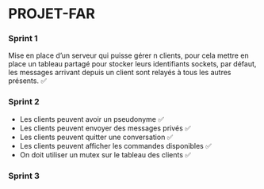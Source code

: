 # PROJET-FAR

### Sprint 1
 Mise en place d’un serveur qui puisse gérer n clients, pour cela mettre en place un tableau partagé pour stocker leurs identifiants sockets, par défaut, les messages arrivant depuis un client sont relayés à tous les autres présents. ✅

### Sprint 2
- Les clients peuvent avoir un pseudonyme ✅
- Les clients peuvent envoyer des messages privés ✅
- Les clients peuvent quitter une conversation ✅
- Les clients peuvent afficher les commandes disponibles ✅
- On doit utiliser un mutex sur le tableau des clients ✅

### Sprint 3